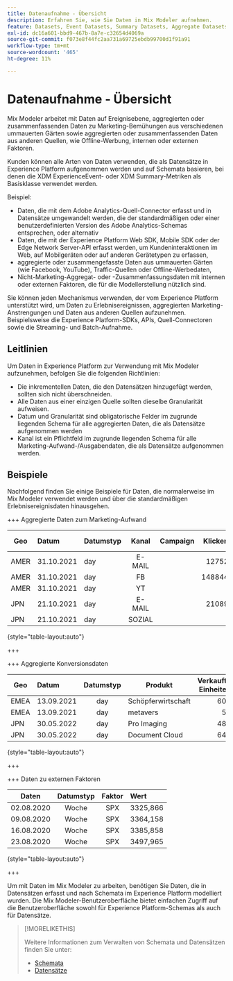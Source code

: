 ```yaml
---
title: Datenaufnahme - Übersicht
description: Erfahren Sie, wie Sie Daten in Mix Modeler aufnehmen.
feature: Datasets, Event Datasets, Summary Datasets, Aggregate Datasets
exl-id: dc16a601-bbd9-467b-8a7e-c32654d4069a
source-git-commit: f073e8f44fc2aa731a69725ebdb99700d1f91a91
workflow-type: tm+mt
source-wordcount: '465'
ht-degree: 11%

---
```


# Datenaufnahme - Übersicht

Mix Modeler arbeitet mit Daten auf Ereignisebene, aggregierten oder zusammenfassenden Daten zu Marketing-Bemühungen aus verschiedenen ummauerten Gärten sowie aggregierten oder zusammenfassenden Daten aus anderen Quellen, wie Offline-Werbung, internen oder externen Faktoren.

Kunden können alle Arten von Daten verwenden, die als Datensätze in Experience Platform aufgenommen werden und auf Schemata basieren, bei denen die XDM ExperienceEvent- oder XDM Summary-Metriken als Basisklasse verwendet werden.

Beispiel:

* Daten, die mit dem Adobe Analytics-Quell-Connector erfasst und in Datensätze umgewandelt werden, die der standardmäßigen oder einer benutzerdefinierten Version des Adobe Analytics-Schemas entsprechen, oder alternativ
* Daten, die mit der Experience Platform Web SDK, Mobile SDK oder der Edge Network Server-API erfasst werden, um Kundeninteraktionen im Web, auf Mobilgeräten oder auf anderen Gerätetypen zu erfassen,
* aggregierte oder zusammengefasste Daten aus ummauerten Gärten (wie Facebook, YouTube), Traffic-Quellen oder Offline-Werbedaten,
* Nicht-Marketing-Aggregat- oder -Zusammenfassungsdaten mit internen oder externen Faktoren, die für die Modellerstellung nützlich sind.

Sie können jeden Mechanismus verwenden, der vom Experience Platform unterstützt wird, um Daten zu Erlebnisereignissen, aggregierten Marketing-Anstrengungen und Daten aus anderen Quellen aufzunehmen. Beispielsweise die Experience Platform-SDKs, APIs, Quell-Connectoren sowie die Streaming- und Batch-Aufnahme.


## Leitlinien

Um Daten in Experience Platform zur Verwendung mit Mix Modeler aufzunehmen, befolgen Sie die folgenden Richtlinien:

* Die inkrementellen Daten, die den Datensätzen hinzugefügt werden, sollten sich nicht überschneiden.
* Alle Daten aus einer einzigen Quelle sollten dieselbe Granularität aufweisen.
* Datum und Granularität sind obligatorische Felder im zugrunde liegenden Schema für alle aggregierten Daten, die als Datensätze aufgenommen werden
* Kanal ist ein Pflichtfeld im zugrunde liegenden Schema für alle Marketing-Aufwand-/Ausgabendaten, die als Datensätze aufgenommen werden.


## Beispiele

Nachfolgend finden Sie einige Beispiele für Daten, die normalerweise im Mix Modeler verwendet werden und über die standardmäßigen Erlebnisereignisdaten hinausgehen.

+++ Aggregierte Daten zum Marketing-Aufwand

| Geo | Datum | Datumstyp | Kanal | Campaign | Klicken | verdient | Interaktion | Impression | Öffnen | in Besitz | Gesendet | Ausgaben |
|---|:--|---|:---:|---|--:|---|--:|---|---|---|--:|--:|
| AMER | 31.10.2021 | day | E-MAIL | | 12752 | | | | | | 1132945 | |
| AMER | 31.10.2021 | day | FB | | 148844 | | | | | | | 42111 |
| AMER | 31.10.2021 | day | YT | | | | 2314452 | | | | | 10540 |
| JPN | 21.10.2021 | day | E-MAIL | | 21089 | | | | | | 3283626 | |
| JPN | 21.10.2021 | day | SOZIAL | | | | 621 | | | | | 74512 |

{style="table-layout:auto"}

+++

+++ Aggregierte Konversionsdaten

| Geo | Datum | Datumstyp | Produkt | Verkaufte Einheiten | Einnahmen |
|---|:---|:---:|---|--:|--:|
| EMEA | 13.09.2021 | day | Schöpferwirtschaft | 603 | 36537,68 |
| EMEA | 13.09.2021 | day | metavers | 55 | 21704,37 |
| JPN | 30.05.2022 | day | Pro Imaging | 487 | 64469,60 |
| JPN | 30.05.2022 | day | Document Cloud | 642 | 100509,07 |

{style="table-layout:auto"}

+++

+++ Daten zu externen Faktoren

| Daten | Datumstyp | Faktor | Wert |
|---|:---:|:---:|:---|
| 02.08.2020 | Woche | SPX | 3325,866 |
| 09.08.2020 | Woche | SPX | 3364,158 |
| 16.08.2020 | Woche | SPX | 3385,858 |
| 23.08.2020 | Woche | SPX | 3497,965 |

{style="table-layout:auto"}

+++

Um mit Daten im Mix Modeler zu arbeiten, benötigen Sie Daten, die in Datensätzen erfasst und nach Schemata im Experience Platform modelliert wurden. Die Mix Modeler-Benutzeroberfläche bietet einfachen Zugriff auf die Benutzeroberfläche sowohl für Experience Platform-Schemas als auch für Datensätze.


>[!MORELIKETHIS]
>
>Weitere Informationen zum Verwalten von Schemata und Datensätzen finden Sie unter:
>
>* [Schemata](schemas.md)
>* [Datensätze](datasets.md)
